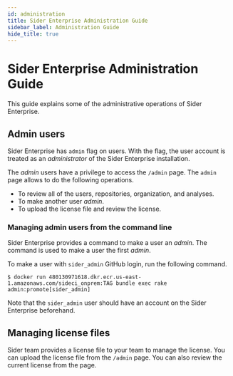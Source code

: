 ```yaml
---
id: administration
title: Sider Enterprise Administration Guide
sidebar_label: Administration Guide
hide_title: true
---
```


# Sider Enterprise Administration Guide

This guide explains some of the administrative operations of Sider Enterprise.

## Admin users

Sider Enterprise has `admin` flag on users. With the flag, the user account is treated as an _administrator_ of the Sider Enterprise installation.

The _admin_ users have a privilege to access the `/admin` page. The `admin` page allows to do the following operations.

- To review all of the users, repositories, organization, and analyses.
- To make another user _admin_.
- To upload the license file and review the license.

### Managing admin users from the command line

Sider Enterprise provides a command to make a user an _admin_. The command is used to make a user the first _admin_.

To make a user with `sider_admin` GitHub login, run the following command.

```
$ docker run 480130971618.dkr.ecr.us-east-1.amazonaws.com/sideci_onprem:TAG bundle exec rake admin:promote[sider_admin]
```

Note that the `sider_admin` user should have an account on the Sider Enterprise beforehand.

## Managing license files

Sider team provides a license file to your team to manage the license. You can upload the license file from the `/admin` page. You can also review the current license from the page.
